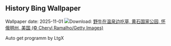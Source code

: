 ## History Bing Wallpaper
Wallpaper date: 2025-11-01
![](https://www.bing.com/th?id=OHR.BisonSprings_ZH-CN4419733534_UHD.jpg&w=1000)Download: [野牛在温泉边吃草,  黄石国家公园, 怀俄明州, 美国 (© Cheryl Ramalho/Getty Images)](https://www.bing.com/th?id=OHR.BisonSprings_ZH-CN4419733534_UHD.jpg)

Auto get programm by LtgX
